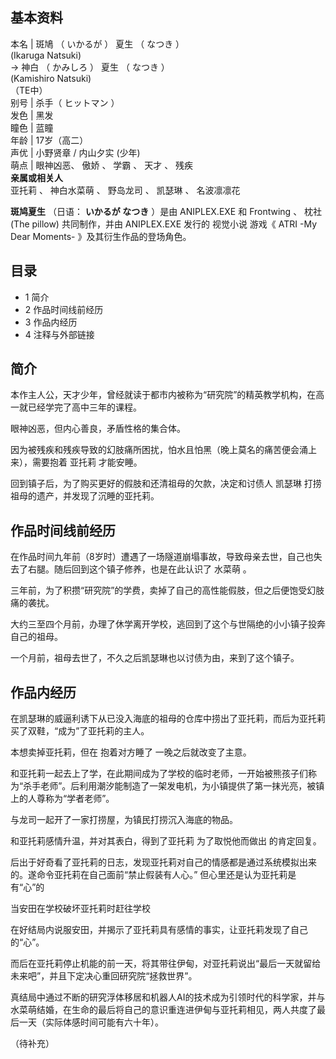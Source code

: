 **基本资料**  
---  
本名  |  斑鳩  （  いかるが  ）  夏生  （  なつき  ）    
(Ikaruga Natsuki)  
-> 神白  （  かみしろ  ）  夏生  （  なつき  ）    
(Kamishiro Natsuki)  
（TE中）  
别号  |  杀手（  ヒットマン  ）   
发色  |  黑发   
瞳色  |  蓝瞳   
年龄  |  17岁（高二）   
声优  |  小野贤章  /  内山夕实  (少年)   
萌点  |  眼神凶恶、  傲娇  、  学霸  、  天才  、  残疾   
**亲属或相关人**  
亚托莉  、  神白水菜萌  、  野岛龙司  、  凯瑟琳  、  名波凛凛花  
  
**斑鸠夏生** （日语：  **いかるが なつき** ）是由  ANIPLEX.EXE  和  Frontwing  、  枕社(The pillow)
共同制作，并由  ANIPLEX.EXE  发行的  视觉小说  游戏《  ATRI -My Dear Moments-  》及其衍生作品的登场角色。

##  目录

  * 1  简介 
  * 2  作品时间线前经历 
  * 3  作品内经历 
  * 4  注释与外部链接 

##  简介

本作主人公，天才少年，曾经就读于都市内被称为“研究院”的精英教学机构，在高一就已经学完了高中三年的课程。

眼神凶恶，但内心善良，矛盾性格的集合体。

因为被残疾和残疾导致的幻肢痛所困扰，怕水且怕黑（晚上莫名的痛苦便会涌上来），需要抱着  亚托莉  才能安睡。

回到镇子后，为了购买更好的假肢和还清祖母的欠款，决定和讨债人  凯瑟琳  打捞祖母的遗产，并发现了沉睡的亚托莉。

##  作品时间线前经历

在作品时间九年前（8岁时）遭遇了一场隧道崩塌事故，导致母亲去世，自己也失去了右腿。随后回到这个镇子修养，也是在此认识了  水菜萌  。

三年前，为了积攒“研究院”的学费，卖掉了自己的高性能假肢，但之后便饱受幻肢痛的袭扰。

大约三至四个月前，办理了休学离开学校，逃回到了这个与世隔绝的小小镇子投奔自己的祖母。

一个月前，祖母去世了，不久之后凯瑟琳也以讨债为由，来到了这个镇子。

##  作品内经历

在凯瑟琳的威逼利诱下从已没入海底的祖母的仓库中捞出了亚托莉，而后为亚托莉买了双鞋，“成为”了亚托莉的主人。

本想卖掉亚托莉，但在  抱着对方睡了  一晚之后就改变了主意。

和亚托莉一起去上了学，在此期间成为了学校的临时老师，一开始被熊孩子们称为“杀手老师”。后利用潮汐能制造了一架发电机，为小镇提供了第一抹光亮，被镇上的人尊称为“学者老师”。

与龙司一起开了一家打捞屋，为镇民打捞沉入海底的物品。

和亚托莉感情升温，并对其表白，得到了亚托莉  为了取悦他而做出  的肯定回复。

后出于好奇看了亚托莉的日志，发现亚托莉对自己的情感都是通过系统模拟出来的。遂命令亚托莉在自己面前“禁止假装有人心。”  但心里还是认为亚托莉是有“心”的

当安田在学校破坏亚托莉时赶往学校

在好结局内说服安田，并揭示了亚托莉具有感情的事实，让亚托莉发现了自己的“心”。

而后在亚托莉停止机能的前一天，将其带往伊甸，对亚托莉说出“最后一天就留给未来吧”，并且下定决心重回研究院“拯救世界”。

真结局中通过不断的研究浮体移居和机器人AI的技术成为引领时代的科学家，并与水菜萌结婚，在生命的最后将自己的意识重连进伊甸与亚托莉相见，两人共度了最后一天（实际体感时间可能有六十年）。

（待补充）